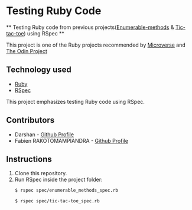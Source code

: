 # Testing Ruby Code

** Testing Ruby code from previous projects([Enumerable-methods](https://github.com/FabienNeibaf/Enumerable-Methods) & [Tic-tac-toe](https://github.com/FabienNeibaf/OOP-TicTacToe)) using RSpec **

This project is one of the Ruby projects recommended by [Microverse](https://www.microverse.org/) and [The Odin Project](https://www.theodinproject.com)

## Technology used

- [Ruby](https://ruby-lang.org)
- [RSpec](http://rspec.info/)

This project emphasizes testing Ruby code using RSpec.

## Contributors

- Darshan - [Github Profile](https://github.com/daashandayo)
- Fabien RAKOTOMAMPIANDRA - [Github Profile](https://github.com/FabienNeibaf)

## Instructions

1. Clone this repository.
2. Run RSpec inside the project folder:
    ```bash
    $ rspec spec/enumerable_methods_spec.rb

    $ rspec spec/tic-tac-toe_spec.rb
    ```
